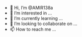 - 👋 Hi, I’m @AMIR138a
- 👀 I’m interested in ...
- 🌱 I’m currently learning ...
- 💞️ I’m looking to collaborate on ...
- 📫 How to reach me ...

<!---
AMIR138a/AMIR138a is a ✨ special ✨ repository because its `README.md` (this file) appears on your GitHub profile.
You can click the Preview link to take a look at your changes.
--->

